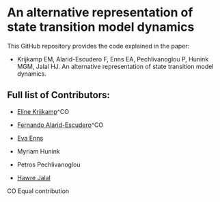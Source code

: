 # An alternative representation of state transition model dynamics
This GitHub repository provides the code explained in the paper: 

- Krijkamp EM, Alarid-Escudero F, Enns EA, Pechlivanoglou P, Hunink MGM, Jalal HJ. An alternative representation of state transition model dynamics.


## Full list of Contributors:

  * [Eline Krijkamp](https://github.com/krijkamp)^CO 

  * [Fernando Alarid-Escudero](https://github.com/feralaes)^CO 

  * [Eva Enns](https://github.com/evaenns)
 
  * Myriam Hunink 

  * Petros Pechlivanoglou
  
  * [Hawre Jalal](https://github.com/hjalal)

  
 CO Equal contribution

